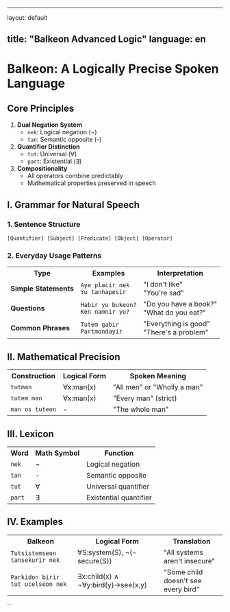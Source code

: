 
---
layout: default

title: "Balkeon Advanced Logic"
language: en
---


# Balkeon: A Logically Precise Spoken Language

## Core Principles
1. **Dual Negation System**
   - `nek`: Logical negation (¬)
   - `tan`: Semantic opposite (-)
2. **Quantifier Distinction**
   - `tut`: Universal (∀)
   - `part`: Existential (∃)
3. **Compositionality**
   - All operators combine predictably
   - Mathematical properties preserved in speech

## I. Grammar for Natural Speech

### 1. Sentence Structure
```
[Quantifier] [Subject] [Predicate] [Object] [Operator]
```

### 2. Everyday Usage Patterns

<table>
  <tr>
    <th>Type</th>
    <th>Examples</th>
    <th>Interpretation</th>
  </tr>
  <tr>
    <td><strong>Simple Statements</strong></td>
    <td>
      <code>Aye placir nek</code><br>
      <code>Yu tanhapesir</code>
    </td>
    <td>
      "I don't like"<br>
      "You're sad"
    </td>
  </tr>
  <tr>
    <td><strong>Questions</strong></td>
    <td>
      <code>Habir yu bukeon?</code><br>
      <code>Ken namnir yu?</code>
    </td>
    <td>
      "Do you have a book?"<br>
      "What do you eat?"
    </td>
  </tr>
  <tr>
    <td><strong>Common Phrases</strong></td>
    <td>
      <code>Tutem gabir</code><br>
      <code>Partmondayir</code>
    </td>
    <td>
      "Everything is good"<br>
      "There's a problem"
    </td>
  </tr>
</table>

## II. Mathematical Precision

<table>
  <tr>
    <th>Construction</th>
    <th>Logical Form</th>
    <th>Spoken Meaning</th>
  </tr>
  <tr>
    <td><code>tutman</code></td>
    <td>∀x:man(x)</td>
    <td>"All men" or "Wholly a man"</td>
  </tr>
  <tr>
    <td><code>tutem man</code></td>
    <td>∀x:man(x)</td>
    <td>"Every man" (strict)</td>
  </tr>
  <tr>
    <td><code>man os tuteon</code></td>
    <td>-</td>
    <td>"The whole man"</td>
  </tr>
</table>

## III. Lexicon

<table>
  <tr>
    <th>Word</th>
    <th>Math Symbol</th>
    <th>Function</th>
  </tr>
  <tr>
    <td><code>nek</code></td>
    <td>¬</td>
    <td>Logical negation</td>
  </tr>
  <tr>
    <td><code>tan</code></td>
    <td>-</td>
    <td>Semantic opposite</td>
  </tr>
  <tr>
    <td><code>tut</code></td>
    <td>∀</td>
    <td>Universal quantifier</td>
  </tr>
  <tr>
    <td><code>part</code></td>
    <td>∃</td>
    <td>Existential quantifier</td>
  </tr>
</table>

## IV. Examples

<table>
  <tr>
    <th>Balkeon</th>
    <th>Logical Form</th>
    <th>Translation</th>
  </tr>
  <tr>
    <td><code>Tutsistemseon tansekurir nek</code></td>
    <td>∀S:system(S), ¬(-secure(S))</td>
    <td>"All systems aren't insecure"</td>
  </tr>
  <tr>
    <td><code>Parkidon birir tut ucelseon nek</code></td>
    <td>∃x:child(x) ∧ ¬∀y:bird(y)→see(x,y)</td>
    <td>"Some child doesn't see every bird"</td>
  </tr>
</table>
```


